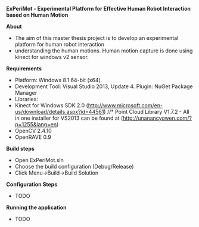 **ExPeriMot - Experimental Platform for Effective Human Robot Interaction based on Human Motion**

**About**

* The aim of this master thesis project is to develop an experimental platform for human robot interaction
* understanding the human motions. Human motion capture is done using kinect for windows v2 sensor.

**Requirements** 

* Platform: Windows 8.1 64-bit (x64).
* Development Tool: Visual Studio 2013, Update 4. Plugin: NuGet Package Manager
* Libraries:
* Kinect for Windows SDK 2.0 (http://www.microsoft.com/en-us/download/details.aspx?id=44561)
//* Point Cloud Library V1.7.2 - All in one installer for VS2013 can be found at (http://unanancyowen.com/?p=1255&lang=en)
* OpenCV 2.4.10
* OpenRAVE 0.9

**Build steps**

* Open ExPeriMot.sln
* Choose the build configuration (Debug/Release)
* Click Menu->Build->Build Solution

**Configuration Steps**

* TODO


**Running the application**

* TODO


